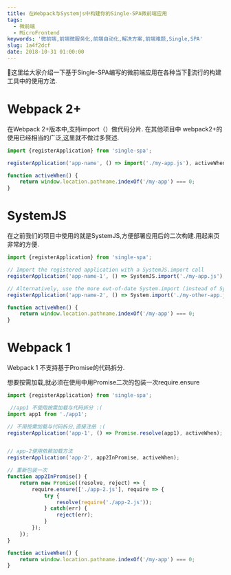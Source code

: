 ```yaml
---
title: 在Webpack与Systemjs中构建你的Single-SPA微前端应用
tags:
  - 微前端
  - MicroFrontend
keywords: '微前端,前端微服务化,前端自动化,解决方案,前端难题,Single,SPA'
slug: 1a4f2dcf
date: 2018-10-31 01:00:00
---
```


这里给大家介绍一下基于Single-SPA编写的微前端应用在各种当下流行的构建工具中的使用方法.

# Webpack 2+
在Webpack 2+版本中,支持import（）做代码分片. 在其他项目中 webpack2+的使用已经相当的广泛,这里就不做过多赘述.

```js
import {registerApplication} from 'single-spa';

registerApplication('app-name', () => import('./my-app.js'), activeWhen);

function activeWhen() {
    return window.location.pathname.indexOf('/my-app') === 0;
}

```

# SystemJS
在之前我们的项目中使用的就是SystemJS,方便部署应用后的二次构建.用起来页非常的方便.

```js
import {registerApplication} from 'single-spa';

// Import the registered application with a SystemJS.import call
registerApplication('app-name-1', () => SystemJS.import('./my-app.js'), activeWhen);

// Alternatively, use the more out-of-date System.import (instead of SystemJS.import)
registerApplication('app-name-2', () => System.import('./my-other-app.js'), activeWhen);

function activeWhen() {
    return window.location.pathname.indexOf('/my-app') === 0;
}
```


# Webpack 1

Webpack 1 不支持基于Promise的代码拆分.

想要按需加载,就必须在使用中用Promise二次的包装一次require.ensure

```js
import {registerApplication} from 'single-spa';

 //app1 不使用按需加载与代码拆分 :(
import app1 from './app1';

// 不用按需加载与代码拆分,直接注册 :(
registerApplication('app-1', () => Promise.resolve(app1), activeWhen);


// app-2使用依赖加载方法
registerApplication('app-2', app2InPromise, activeWhen);

// 重新包装一次
function app2InPromise() {
    return new Promise((resolve, reject) => {
        require.ensure(['./app-2.js'], require => {
            try {
                resolve(require('./app-2.js'));
            } catch(err) {
                reject(err);
            }
        });
    });
}

function activeWhen() {
    return window.location.pathname.indexOf('/my-app') === 0;
}
```